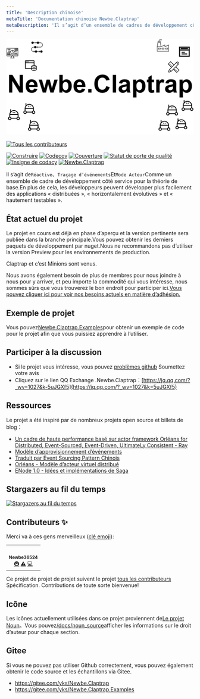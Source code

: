 ```yaml
---
title: 'Description chinoise'
metaTitle: 'Documentation chinoise Newbe.Claptrap'
metaDescription: 'Il s’agit d’un ensemble de cadres de développement côté service basés sur des « réactifs », « traçabilité des événements » et « mode acteur » comme théories de base.En plus de cela, les développeurs peuvent développer plus facilement des applications « distribuées », « horizontalement évolutives » et « hautement testables ».'
---
```


![Newbe.Claptrap](https://raw.githubusercontent.com/newbe36524/Newbe.Claptrap/develop/docs/main_banner.png)

<!-- ALL-CONTRIBUTORS-BADGE:START - Do not remove or modify this section -->

[![Tous les contributeurs](https://img.shields.io/badge/all_contributors-1-orange.svg?style=flat-square)](#contributors-)

<!-- ALL-CONTRIBUTORS-BADGE:END -->

[![Construire](https://github.com/newbe36524/Newbe.Claptrap/workflows/Claptrap/badge.svg)](https://github.com/newbe36524/Newbe.Claptrap/actions) [![Codecov](https://img.shields.io/codecov/c/github/newbe36524/Newbe.Claptrap)](https://codecov.io/gh/newbe36524/Newbe.Claptrap) [![Couverture](https://sonarcloud.io/api/project_badges/measure?project=newbe36524_Newbe.Claptrap&metric=coverage)](https://sonarcloud.io/dashboard?id=newbe36524_Newbe.Claptrap) [![Statut de porte de qualité](https://sonarcloud.io/api/project_badges/measure?project=newbe36524_Newbe.Claptrap&metric=alert_status)](https://sonarcloud.io/dashboard?id=newbe36524_Newbe.Claptrap) [![Insigne de codacy](https://api.codacy.com/project/badge/Grade/1fd0e7443364414ca0003dab27f9f9b8)](https://www.codacy.com/manual/472158246/Newbe.Claptrap?utm_source=github.com&utm_medium=referral&utm_content=newbe36524/Newbe.Claptrap&utm_campaign=Badge_Grade) [![Newbe.Claptrap](https://img.shields.io/nuget/v/Newbe.Claptrap?label=Newbe.Claptrap%20nuget&logo=Newbe.Claptrap&style=flat-square)](https://www.nuget.org/packages/Newbe.Claptrap/)

Il s’agit de`Réactive`、`Traçage d’événements`Et`Mode Acteur`Comme un ensemble de cadre de développement côté service pour la théorie de base.En plus de cela, les développeurs peuvent développer plus facilement des applications « distribuées », « horizontalement évolutives » et « hautement testables ».

## État actuel du projet

Le projet en cours est déjà en phase d’aperçu et la version pertinente sera publiée dans la branche principale.Vous pouvez obtenir les derniers paquets de développement par nuget.Nous ne recommandons pas d’utiliser la version Preview pour les environnements de production.

Claptrap et c’est Minions sont venus.

Nous avons également besoin de plus de membres pour nous joindre à nous pour y arriver, et peu importe la commodité qui vous intéresse, nous sommes sûrs que vous trouverez le bon endroit pour participer ici.[Vous pouvez cliquer ici pour voir nos besoins actuels en matière d’adhésion.](https://github.com/newbe36524/Newbe.Claptrap/blob/master/docs/Teams-zh_Hans.md)

## Exemple de projet

Vous pouvez[Newbe.Claptrap.Examples](https://github.com/newbe36524/Newbe.Claptrap.Examples)pour obtenir un exemple de code pour le projet afin que vous puissiez apprendre à l’utiliser.

## Participer à la discussion

- Si le projet vous intéresse, vous pouvez [problèmes github](https://github.com/newbe36524/Newbe.Claptrap/issues) Soumettez votre avis
- Cliquez sur le lien QQ Exchange .Newbe.Claptrap：[https://jq.qq.com/?_wv=1027&k-5uJGXf5](https://jq.qq.com/?_wv=1027&k=5uJGXf5)

## Ressources

Le projet a été inspiré par de nombreux projets open source et billets de blog：

- [Un cadre de haute performance basé sur actor framework Orléans for Distributed, Event-Sourced, Event-Driven, UltimateLy Consistent - Ray](https://github.com/RayTale/Ray)
- [Modèle d’approvisionnement d’événements](https://docs.microsoft.com/en-us/previous-versions/msp-n-p/dn589792%28v%3dpandp.10%29)
- [Traduit par Event Sourcing Pattern Chinois](https://www.infoq.cn/article/event-sourcing)
- [Orléans - Modèle d’acteur virtuel distribué](https://github.com/dotnet/orleans)
- [ENode 1.0 - Idées et implémentations de Saga](http://www.cnblogs.com/netfocus/p/3149156.html)

## Stargazers au fil du temps

[![Stargazers au fil du temps](https://starchart.cc/newbe36524/Newbe.Claptrap.svg)](https://starchart.cc/newbe36524/Newbe.Claptrap)

## Contributeurs ✨

Merci va à ces gens merveilleux ([clé emoji](https://allcontributors.org/docs/en/emoji-key)):

<!-- ALL-CONTRIBUTORS-LIST:START - Do not remove or modify this section -->
<!-- prettier-ignore-start -->
<!-- markdownlint-disable -->
<table>
  <tr>
    <td align="center"><a href="https://www.newbe.pro"><img src="https://avatars1.githubusercontent.com/u/7685462?v=4" width="100px;" alt=""/><br /><sub><b>Newbe36524</b></sub></a><br /><a href="#infra-newbe36524" title="Infrastructure (Hosting, Build-Tools, etc)">🚇</a> <a href="https://github.com/newbe36524/Newbe.Claptrap/commits?author=newbe36524" title="Tests">⚠️</a> <a href="https://github.com/newbe36524/Newbe.Claptrap/commits?author=newbe36524" title="Code">💻</a></td>
  </tr>
</table>

<!-- markdownlint-enable -->
<!-- prettier-ignore-end -->

<!-- ALL-CONTRIBUTORS-LIST:END -->

Ce projet de projet de projet suivent le projet [tous les contributeurs](https://github.com/all-contributors/all-contributors) Spécification. Contributions de toute sorte bienvenue!

## Icône

Les icônes actuellement utilisées dans ce projet proviennent de[Le projet Noun](https://thenounproject.com/)。Vous pouvez[/docs/noun_source](https://github.com/newbe36524/Newbe.Claptrap/tree/master/docs/noun_source)afficher les informations sur le droit d’auteur pour chaque section.

## Gitee

Si vous ne pouvez pas utiliser Github correctement, vous pouvez également obtenir le code source et les échantillons via Gitee.

- <https://gitee.com/yks/Newbe.Claptrap>
- <https://gitee.com/yks/Newbe.Claptrap.Examples>
